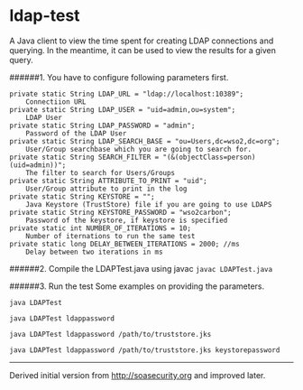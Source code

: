 # ldap-test

A Java client to view the time spent for creating LDAP connections and querying. In the meantime, it can be used to view the results for a given query. 

######1. You have to configure following parameters first.

    private static String LDAP_URL = "ldap://localhost:10389";
        Connectiion URL
    private static String LDAP_USER = "uid=admin,ou=system";
        LDAP User
    private static String LDAP_PASSWORD = "admin";
        Password of the LDAP User
    private static String LDAP_SEARCH_BASE = "ou=Users,dc=wso2,dc=org";
        User/Group searchbase which you are going to search for.
    private static String SEARCH_FILTER = "(&(objectClass=person)(uid=admin))";
        The filter to search for Users/Groups
    private static String ATTRIBUTE_TO_PRINT = "uid";
        User/Group attribute to print in the log
    private static String KEYSTORE = "";
        Java Keystore (TrustStore) file if you are going to use LDAPS
    private static String KEYSTORE_PASSWORD = "wso2carbon";
        Password of the keystore, if keystore is specified
    private static int NUMBER_OF_ITERATIONS = 10;
        Number of iternations to run the same test
    private static long DELAY_BETWEEN_ITERATIONS = 2000; //ms
        Delay between two iterations in ms
        
######2. Compile the LDAPTest.java using javac
```javac LDAPTest.java```

######3. Run the test
Some examples on providing the parameters.
```
java LDAPTest
```
```
java LDAPTest ldappassword
```
```
java LDAPTest ldappassword /path/to/truststore.jks
```
```
java LDAPTest ldappassword /path/to/truststore.jks keystorepassword
```


---
Derived initial version from http://soasecurity.org and improved later.